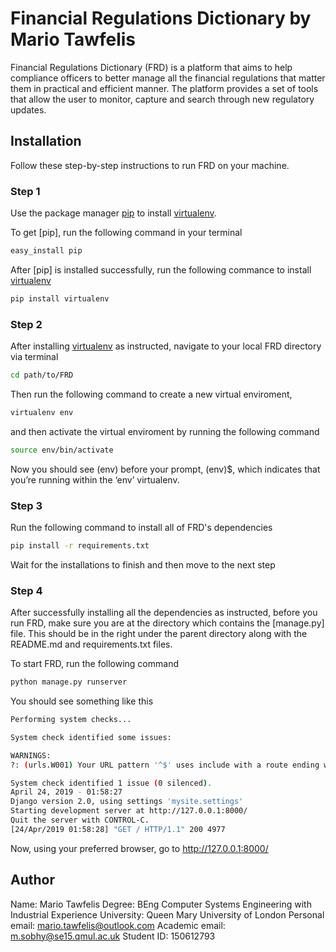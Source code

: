 # Financial Regulations Dictionary by Mario Tawfelis

Financial Regulations Dictionary (FRD) is a platform that aims to help compliance officers to better manage all the financial regulations that matter them in practical and efficient manner. The platform provides a set of tools that allow the user to monitor, capture and search through new regulatory updates.

## Installation

Follow these step-by-step instructions to run FRD on your machine.

### Step 1
Use the package manager [pip](https://pip.pypa.io/en/stable/) to install [virtualenv](https://virtualenv.pypa.io/en/latest/).

To get [pip], run the following command in your terminal
```bash
easy_install pip
```

After [pip] is installed successfully, run the following commance to install [virtualenv](https://virtualenv.pypa.io/en/latest/)
```bash
pip install virtualenv
```

### Step 2
After installing [virtualenv](https://virtualenv.pypa.io/en/latest/) as instructed, navigate to your local FRD directory via terminal
```bash
cd path/to/FRD
```

Then run the following command to create a new virtual enviroment,
```bash
virtualenv env
```
and then activate the virtual enviroment by running the following command
```bash
source env/bin/activate
```

Now you should see (env) before your prompt, (env)$, which indicates that you’re running within the ‘env’ virtualenv.

### Step 3
Run the following command to install all of FRD's dependencies
```bash
pip install -r requirements.txt
```

Wait for the installations to finish and then move to the next step


### Step 4
After successfully installing all the dependencies as instructed, before you run FRD, make sure you are at the directory which contains the [manage.py] file. This should be in the right under the parent directory along with the README.md and requirements.txt files.

To start FRD, run the following command
```bash
python manage.py runserver
```

You should see something like this

```bash
Performing system checks...

System check identified some issues:

WARNINGS:
?: (urls.W001) Your URL pattern '^$' uses include with a route ending with a '$'. Remove the dollar from the route to avoid problems including URLs.

System check identified 1 issue (0 silenced).
April 24, 2019 - 01:58:27
Django version 2.0, using settings 'mysite.settings'
Starting development server at http://127.0.0.1:8000/
Quit the server with CONTROL-C.
[24/Apr/2019 01:58:28] "GET / HTTP/1.1" 200 4977
```

Now, using your preferred browser, go to http://127.0.0.1:8000/


## Author
Name: Mario Tawfelis
Degree: BEng Computer Systems Engineering with Industrial Experience
University: Queen Mary University of London
Personal email: mario.tawfelis@outlook.com
Academic email: m.sobhy@se15.qmul.ac.uk
Student ID: 150612793





